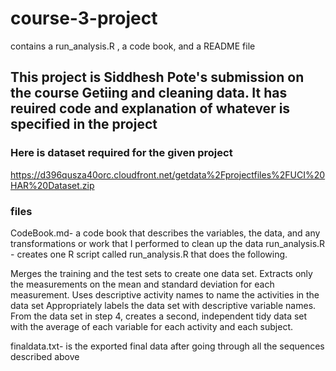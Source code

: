 # course-3-project
contains a run_analysis.R , a code book, and a README file

## This project is Siddhesh Pote's submission on the course Getiing and cleaning data. It has reuired code and explanation of whatever is specified in the project


### Here is dataset required for the given project
https://d396qusza40orc.cloudfront.net/getdata%2Fprojectfiles%2FUCI%20HAR%20Dataset.zip

### files
CodeBook.md- a code book that describes the variables, the data, and any transformations or work that I performed to clean up the data
run_analysis.R - creates one R script called run_analysis.R that does the following.

Merges the training and the test sets to create one data set.
Extracts only the measurements on the mean and standard deviation for each measurement.
Uses descriptive activity names to name the activities in the data set
Appropriately labels the data set with descriptive variable names.
From the data set in step 4, creates a second, independent tidy data set with the average of each variable for each activity and each subject.


finaldata.txt- is the exported final data after going through all the sequences described above
